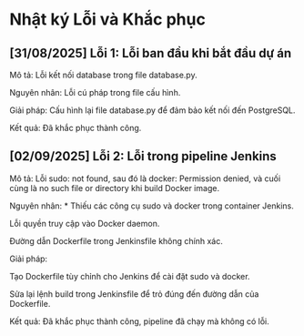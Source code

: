 # Nhật ký Lỗi và Khắc phục

## [31/08/2025] Lỗi 1: Lỗi ban đầu khi bắt đầu dự án

Mô tả: Lỗi kết nối database trong file database.py.

Nguyên nhân: Lỗi cú pháp trong file cấu hình.

Giải pháp: Cấu hình lại file database.py để đảm bảo kết nối đến PostgreSQL.

Kết quả: Đã khắc phục thành công.

## [02/09/2025] Lỗi 2: Lỗi trong pipeline Jenkins

Mô tả: Lỗi sudo: not found, sau đó là docker: Permission denied, và cuối cùng là no such file or directory khi build Docker image.

Nguyên nhân: \* Thiếu các công cụ sudo và docker trong container Jenkins.

Lỗi quyền truy cập vào Docker daemon.

Đường dẫn Dockerfile trong Jenkinsfile không chính xác.

Giải pháp:

Tạo Dockerfile tùy chỉnh cho Jenkins để cài đặt sudo và docker.

Sửa lại lệnh build trong Jenkinsfile để trỏ đúng đến đường dẫn của Dockerfile.

Kết quả: Đã khắc phục thành công, pipeline đã chạy mà không có lỗi.
